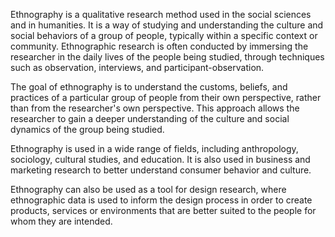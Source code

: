 Ethnography is a qualitative research method used in the social sciences and in humanities. It is a way of studying and understanding the culture and social behaviors of a group of people, typically within a specific context or community. Ethnographic research is often conducted by immersing the researcher in the daily lives of the people being studied, through techniques such as observation, interviews, and participant-observation.

The goal of ethnography is to understand the customs, beliefs, and practices of a particular group of people from their own perspective, rather than from the researcher's own perspective. This approach allows the researcher to gain a deeper understanding of the culture and social dynamics of the group being studied.

Ethnography is used in a wide range of fields, including anthropology, sociology, cultural studies, and education. It is also used in business and marketing research to better understand consumer behavior and culture.

Ethnography can also be used as a tool for design research, where ethnographic data is used to inform the design process in order to create products, services or environments that are better suited to the people for whom they are intended.